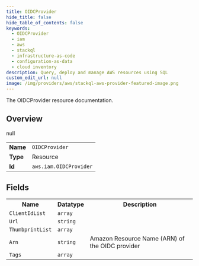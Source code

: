 ```yaml
---
title: OIDCProvider
hide_title: false
hide_table_of_contents: false
keywords:
  - OIDCProvider
  - iam
  - aws
  - stackql
  - infrastructure-as-code
  - configuration-as-data
  - cloud inventory
description: Query, deploy and manage AWS resources using SQL
custom_edit_url: null
image: /img/providers/aws/stackql-aws-provider-featured-image.png
---
```

The OIDCProvider resource documentation.

## Overview
<table><tbody>
<tr><td><b>Name</b></td><td><code>OIDCProvider</code></td></tr>
<tr><td><b>Type</b></td><td>Resource</td></tr>
null
<tr><td><b>Id</b></td><td><code>aws.iam.OIDCProvider</code></td></tr>
</tbody></table>

## Fields
<table><tbody>
<tr><th>Name</th><th>Datatype</th><th>Description</th></tr>
<tr><td><code>ClientIdList</code></td><td><code>array</code></td><td></td></tr><tr><td><code>Url</code></td><td><code>string</code></td><td></td></tr><tr><td><code>ThumbprintList</code></td><td><code>array</code></td><td></td></tr><tr><td><code>Arn</code></td><td><code>string</code></td><td>Amazon Resource Name (ARN) of the OIDC provider</td></tr><tr><td><code>Tags</code></td><td><code>array</code></td><td></td></tr>
</tbody></table>